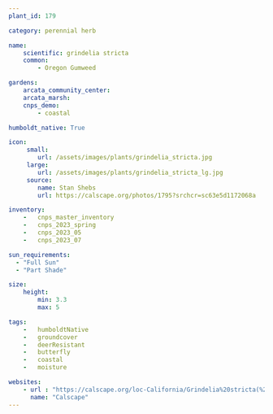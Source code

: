 ```yaml
---
plant_id: 179 

category: perennial herb

name: 
    scientific: grindelia stricta
    common: 
        - Oregon Gumweed

gardens:
    arcata_community_center:
    arcata_marsh:
    cnps_demo:
        - coastal

humboldt_native: True

icon: 
     small: 
        url: /assets/images/plants/grindelia_stricta.jpg 
     large: 
        url: /assets/images/plants/grindelia_stricta_lg.jpg 
     source: 
        name: Stan Shebs 
        url: https://calscape.org/photos/1795?srchcr=sc63e5d1172068a 

inventory: 
    -   cnps_master_inventory
    -   cnps_2023_spring
    -   cnps_2023_05 
    -   cnps_2023_07 

sun_requirements:
  - "Full Sun"
  - "Part Shade"

size:
    height: 
        min: 3.3
        max: 5

tags:  
    -   humboldtNative
    -   groundcover
    -   deerResistant
    -   butterfly
    -   coastal
    -   moisture

websites:
    - url : "https://calscape.org/loc-California/Grindelia%20stricta(%20)"
      name: "Calscape"
---
```

